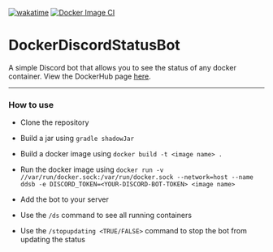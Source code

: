 [![wakatime](https://wakatime.com/badge/user/49ee5b93-5588-4f44-a2a6-bceec1836f4a/project/11927978-fe31-424f-8dc8-e6278c354e31.svg)](https://wakatime.com/badge/user/49ee5b93-5588-4f44-a2a6-bceec1836f4a/project/11927978-fe31-424f-8dc8-e6278c354e31) [![Docker Image CI](https://github.com/JonasFranke/DockerDiscordStatusBot/actions/workflows/docker-build.yml/badge.svg)](https://github.com/JonasFranke/DockerDiscordStatusBot/actions/workflows/docker-build.yml)
# DockerDiscordStatusBot
A simple Discord bot that allows you to see the status of any docker container.
View the DockerHub page [here](https://hub.docker.com/r/jnsfrnk/ddsb).

---
### How to use
- Clone the repository
- Build a jar using ```gradle shadowJar```
- Build a docker image using ```docker build -t <image name> .```
- Run the docker image using ```docker run -v //var/run/docker.sock:/var/run/docker.sock --network=host --name ddsb -e DISCORD_TOKEN=<YOUR-DISCORD-BOT-TOKEN> <image name>```

- Add the bot to your server
- Use the ```/ds``` command to see all running containers
- Use the ```/stopupdating <TRUE/FALSE>``` command to stop the bot from updating the status

